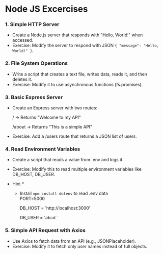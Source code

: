 # Node JS Excercises

### 1. Simple HTTP Server
- Create a Node.js server that responds with "Hello, World!" when accessed.
- Exercise: Modify the server to respond with JSON `{ "message": "Hello, World!" }`.

### 2. File System Operations
- Write a script that creates a text file, writes data, reads it, and then deletes it.
- Exercise: Modify it to use asynchronous functions (fs.promises).

### 3. Basic Express Server
- Create an Express server with two routes:

    / → Returns "Welcome to my API"

    /about → Returns "This is a simple API"

- Exercise: Add a /users route that returns a JSON list of users.

### 4. Read Environment Variables
- Create a script that reads a value from .env and logs it.
- Exercise: Modify this to read multiple environment variables like DB_HOST, DB_USER.

- Hint *
    - Install `npm install dotenv` to read .env data   
        PORT=5000 

        DB_HOST = 'http://localhost:3000' 
        
        DB_USER = 'abcd
    `

### 5. Simple API Request with Axios
- Use Axios to fetch data from an API (e.g., JSONPlaceholder).
- Exercise: Modify it to fetch only user names instead of full objects.